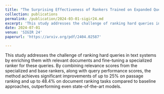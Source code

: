 ```yaml
---
title: "The Surprising Effectiveness of Rankers Trained on Expanded Queries"
collection: publications
permalink: /publication/2024-03-01-sigir24.md
excerpt: 'This study addresses the challenge of ranking hard queries in text systems by enriching them with relevant documents and fine-tuning a specialized ranker for these queries. By combining relevance scores from the specialized and base rankers, along with query performance scores, the method achieves significant improvements of up to 25% on passage ranking and up to 48.4% on document ranking tasks compared to baseline approaches, outperforming even state-of-the-art models.'
date: 2024-07-01
venue: 'SIGIR 24'
paperurl: 'https://arxiv.org/pdf/2404.02587'

---
```


This study addresses the challenge of ranking hard queries in text systems by enriching them with relevant documents and fine-tuning a specialized ranker for these queries. By combining relevance scores from the specialized and base rankers, along with query performance scores, the method achieves significant improvements of up to 25% on passage ranking and up to 48.4% on document ranking tasks compared to baseline approaches, outperforming even state-of-the-art models.
